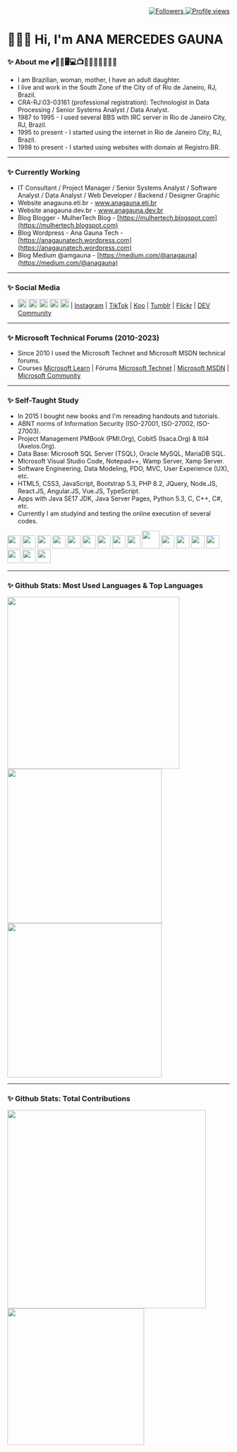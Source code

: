 <div align="right">   
<a href="https://github.com/amgauna/">
<img src="https://img.shields.io/github/followers/amgauna?label=follow&style=social&link=https://www.github.com/amgauna/" 
 title="Follow me" alt="Followers" /> 
</a> 
<a href="https://github.com/amgauna">
<img src="https://komarev.com/ghpvc/?username=amgauna&label=Profile%20views&color=0e75b6&style=flat-square&color=yellow&link=https://www.github.com/amgauna/" title="Profile views" alt="Profile views" /> 
</a>
</div>

# 👩🏻‍💻 Hi, I'm ANA MERCEDES GAUNA
	
### ✨ About me 💕🐶😺🖥️💻📺🎦🎸🍔🍕🌭🧁🍰
* I am Brazilian, woman, mother, I have an adult daughter.
* I live and work in the South Zone of the City of of Rio de Janeiro, RJ, Brazil.
* CRA-RJ:03-03161 (professional registration): Technologist in Data Processing / Senior Systems Analyst / Data Analyst.
* 1987 to 1995 - I used several BBS with IRC server in Rio de Janeiro City, RJ, Brazil.
* 1995 to present - I started using the internet in Rio de Janeiro City, RJ, Brazil.
* 1998 to present - I started using websites with domain at Registro.BR.

---
### ✨ Currently Working
* IT Consultant / Project Manager / Senior Systems Analyst / Software Analyst / Data Analyst / Web Developer / Backend / Designer Graphic
* Website anagauna.eti.br - <a href="https://www.anagauna.eti.br">www.anagauna.eti.br</a>
* Website anagauna.dev.br - <a href="https://www.anagauna.dev.br">www.anagauna.dev.br</a>
* Blog Blogger - MulherTech Blog - <a href="https://mulhertech.blogspot.com">[https://mulhertech.blogspot.com](https://mulhertech.blogspot.com)</a>  
* Blog Wordpress - Ana Gauna Tech - <a href="https://anagaunatech.wordpress.com">[https://anagaunatech.wordpress.com](https://anagaunatech.wordpress.com)</a>  
* Blog Medium @amgauna - <a href="https://medium.com/@anagauna">[https://medium.com/@anagauna](https://medium.com/@anagauna)</a>

---
### ✨ Social Media
* <a href="https://github.com/amgauna/">
  <img src="https://cdn.jsdelivr.net/gh/devicons/devicon/icons/github/github-original.svg" width="20" height="auto" /></a> 
  <a href="https://www.behance.net/amgauna/">
  <img src="https://cdn.jsdelivr.net/gh/devicons/devicon/icons/behance/behance-original.svg" width="20" height="auto" /></a> 
  <a href="https://www.linkedin.com/in/amgauna/">
  <img src="https://cdn.jsdelivr.net/gh/devicons/devicon/icons/linkedin/linkedin-original.svg" width="20" height="auto" /></a>  
  <a href="https://twitter.com/amgauna/">
  <img src="https://cdn.jsdelivr.net/gh/devicons/devicon/icons/twitter/twitter-original.svg" width="20" height="auto" /></a> 
  <a href="https://www.facebook.com/anagaunatech/">
  <img src="https://cdn.jsdelivr.net/gh/devicons/devicon/icons/facebook/facebook-original.svg" width="20" height="auto" /></a> | 
  <a href="https://www.instagram.com/amgauna/">Instagram</a> |
  <a href="https://www.tiktok.com/@anamgauna">TikTok</a> | 
  <a href="https://www.kooapp.com/profile/amgauna/">Koo</a> |
  <a href="https://www.tumblr.com/amgauna/">Tumblr</a> | 
  <a href="https://www.flickr.com/photos/amgauna/">Flickr</a> | 
  <a href="https://dev.to/amgauna/">DEV Community</a> 

---
### ✨ Microsoft Technical Forums (2010-2023)
* Since 2010 I used the Microsoft Technet and Microsoft MSDN technical forums.
* Courses <a href="https://learn.microsoft.com/en-us/users/amgauna/">Microsoft Learn</a> |
  Fórums <a href="https://social.technet.microsoft.com/profile/amgauna/">Microsoft Technet</a> | <a href="https://social.msdn.microsoft.com/profile/amgauna/">Microsoft MSDN</a> | <a href="https://answers.microsoft.com/pt-br/profile/54fbbb44-9dc0-44a4-90ec-bc55b88a9711/">Microsoft Community</a>
  
---
### ✨ Self-Taught Study
* In 2015 I bought new books and I'm rereading handouts and tutorials.
* ABNT norms of Information Security (ISO-27001, ISO-27002, ISO-27003).
* Project Management PMBook (PMI.Org), Cobit5 (Isaca.Org) & Itil4 (Axelos.Org).
* Data Base: Microsoft SQL Server (TSQL), Oracle MySQL, MariaDB SQL.
* Microsoft Visual Studio Code, Notepad++, Wamp Server, Xamp Server.
* Software Engineering, Data Modeling, PDO, MVC, User Experience (UX), etc.
* HTML5, CSS3, JavaScript, Bootstrap 5.3, PHP 8.2, JQuery, Node.JS, React.JS, Angular.JS, Vue.JS, TypeScript.
* Apps with Java SE17 JDK, Java Server Pages, Python 5.3, C, C++, C#, etc.
* Currently I am studyind and testing the online execution of several codes.

<div style="display: inline_block">
<img src="https://cdn.jsdelivr.net/gh/devicons/devicon/icons/vscode/vscode-original.svg" width="30" height="auto" /> 
<img src="https://cdn.jsdelivr.net/gh/devicons/devicon/icons/html5/html5-original-wordmark.svg" width="30" height="auto" />
<img src="https://cdn.jsdelivr.net/gh/devicons/devicon/icons/css3/css3-original-wordmark.svg" width="30" height="auto" />
<img src="https://cdn.jsdelivr.net/gh/devicons/devicon/icons/javascript/javascript-original.svg" width="30" height="auto" /> 
<img src="https://cdn.jsdelivr.net/gh/devicons/devicon/icons/jquery/jquery-original.svg" width="30" height="auto" /> 
<img src="https://cdn.jsdelivr.net/gh/devicons/devicon/icons/nodejs/nodejs-original.svg" width="30" height="auto" />
<img src="https://cdn.jsdelivr.net/gh/devicons/devicon/icons/react/react-original.svg" width="30" height="auto" />  
<img src="https://cdn.jsdelivr.net/gh/devicons/devicon/icons/angularjs/angularjs-original.svg" width="30" height="auto" />  
<img src="https://cdn.jsdelivr.net/gh/devicons/devicon/icons/vuejs/vuejs-original.svg" width="30" height="auto" /> 
<img src="https://cdn.jsdelivr.net/gh/devicons/devicon/icons/php/php-original.svg" width="40" height="auto" />
<img src="https://cdn.jsdelivr.net/gh/devicons/devicon/icons/typescript/typescript-original.svg" width="30" height="auto" />  
<img src="https://cdn.jsdelivr.net/gh/devicons/devicon/icons/mysql/mysql-original.svg" width="30" height="auto" />
<img src="https://cdn.jsdelivr.net/gh/devicons/devicon/icons/java/java-original.svg" width="30" height="auto" />
<img src="https://cdn.jsdelivr.net/gh/devicons/devicon/icons/python/python-original.svg"  width="30" height="auto" />	
<img src="https://cdn.jsdelivr.net/gh/devicons/devicon/icons/c/c-original.svg" width="30" height="auto" />  	
<img src="https://cdn.jsdelivr.net/gh/devicons/devicon/icons/cplusplus/cplusplus-original.svg" width="30" height="auto" />
<img src="https://cdn.jsdelivr.net/gh/devicons/devicon/icons/csharp/csharp-original.svg" width="30" height="auto" />  
</div>

---
### ✨ Github Stats: Most Used Languages & Top Languages

<div class="top-left"> 
<a href="https://github.com/amgauna/github-readme-stats" />
<img width="390" height="auto" align="left" src="https://github-readme-stats.vercel.app/api/top-langs?username=amgauna&layout=compact&langs_count=30&card_width=320" /> </a>
</div>

<div class="top-right">
<a href="https://github.com/amgauna/github-readme-stats" />
<img width="350" height="auto" align="top" src="https://github-profile-summary-cards.vercel.app/api/cards/repos-per-language?&langs_count=30&username=amgauna&theme=default" /> </a>
<a href="https://github.com/amgauna/github-readme-stats" />
<img width="350" height="auto" align="top" src="https://github-profile-summary-cards.vercel.app/api/cards/most-commit-language?&langs_count=30&username=amgauna&theme=default" /> </a>
</div> 
 
---
### ✨ Github Stats: Total Contributions

<div class="right"> 
<a href="https://github.com/amgauna/github-readme-stats" />
<img width="450" height="auto" align="center" src="https://github-readme-streak-stats.herokuapp.com/?user=amgauna&theme=default" /> </a>  
<a href="https://github.com/amgauna/github-readme-stats" />
<img width="310" height="auto" align="center" src="https://github-profile-summary-cards.vercel.app/api/cards/stats?&langs_count=30&username=amgauna&theme=default" /> </a>
</div>
